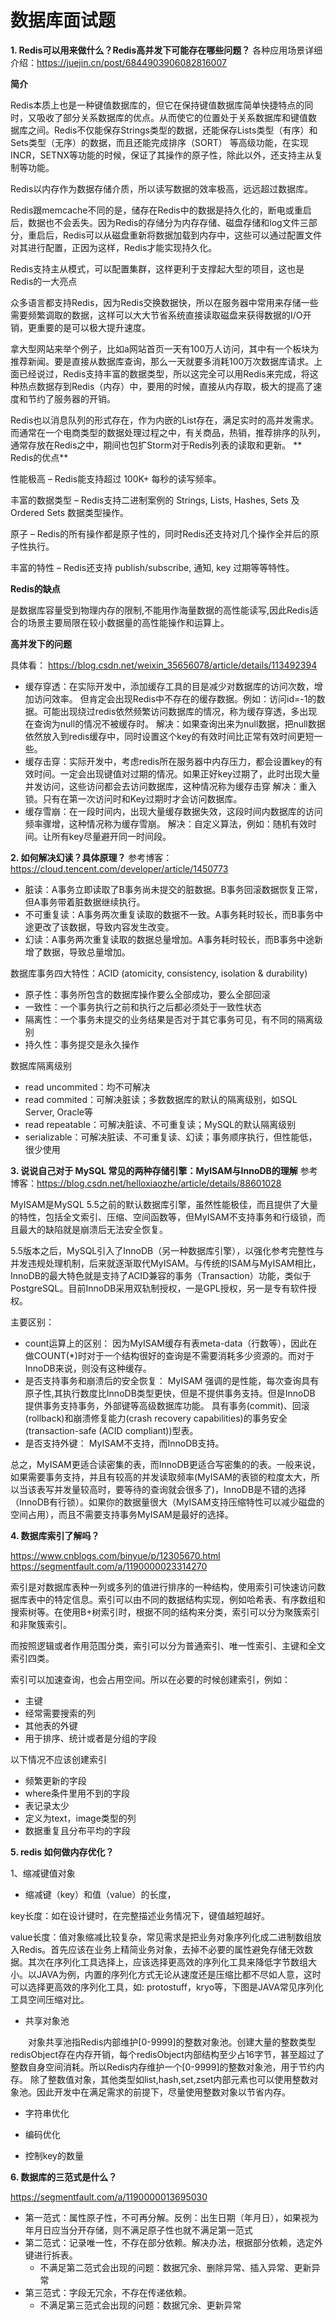 # 数据库面试题

**1. Redis可以用来做什么？Redis高并发下可能存在哪些问题？**
各种应用场景详细介绍：https://juejin.cn/post/6844903906082816007

**简介**

Redis本质上也是一种键值数据库的，但它在保持键值数据库简单快捷特点的同时，又吸收了部分关系数据库的优点。从而使它的位置处于关系数据库和键值数 据库之间。Redis不仅能保存Strings类型的数据，还能保存Lists类型（有序）和Sets类型（无序）的数据，而且还能完成排序（SORT） 等高级功能，在实现INCR，SETNX等功能的时候，保证了其操作的原子性，除此以外，还支持主从复制等功能。

Redis以内存作为数据存储介质，所以读写数据的效率极高，远远超过数据库。

Redis跟memcache不同的是，储存在Redis中的数据是持久化的，断电或重启后，数据也不会丢失。因为Redis的存储分为内存存储、磁盘存储和log文件三部分，重启后，Redis可以从磁盘重新将数据加载到内存中，这些可以通过配置文件对其进行配置，正因为这样，Redis才能实现持久化。

Redis支持主从模式，可以配置集群，这样更利于支撑起大型的项目，这也是Redis的一大亮点

众多语言都支持Redis，因为Redis交换数据快，所以在服务器中常用来存储一些需要频繁调取的数据，这样可以大大节省系统直接读取磁盘来获得数据的I/O开销，更重要的是可以极大提升速度。

拿大型网站来举个例子，比如a网站首页一天有100万人访问，其中有一个板块为推荐新闻。要是直接从数据库查询，那么一天就要多消耗100万次数据库请求。上面已经说过，Redis支持丰富的数据类型，所以这完全可以用Redis来完成，将这种热点数据存到Redis（内存）中，要用的时候，直接从内存取，极大的提高了速度和节约了服务器的开销。

Redis也以消息队列的形式存在，作为内嵌的List存在，满足实时的高并发需求。而通常在一个电商类型的数据处理过程之中，有关商品，热销，推荐排序的队列，通常存放在Redis之中，期间也包扩Storm对于Redis列表的读取和更新。
**
Redis的优点**

性能极高 – Redis能支持超过 100K+ 每秒的读写频率。

丰富的数据类型 – Redis支持二进制案例的 Strings, Lists, Hashes, Sets 及 Ordered Sets 数据类型操作。

原子 – Redis的所有操作都是原子性的，同时Redis还支持对几个操作全并后的原子性执行。

丰富的特性 – Redis还支持 publish/subscribe, 通知, key 过期等等特性。

**Redis的缺点**

是数据库容量受到物理内存的限制,不能用作海量数据的高性能读写,因此Redis适合的场景主要局限在较小数据量的高性能操作和运算上。

**高并发下的问题**

具体看： https://blog.csdn.net/weixin_35656078/article/details/113492394

- 缓存穿透：在实际开发中，添加缓存工具的目是减少对数据库的访问次数，增加访问效率。
   但肯定会出现Redis中不存在的缓存数据。例如：访问id=-1的数据。可能出现绕过redis依然频繁访问数据库的情况，称为缓存穿透，多出现在查询为null的情况不被缓存时。
   解决：如果查询出来为null数据，把null数据依然放入到redis缓存中，同时设置这个key的有效时间比正常有效时间更短一些。
- 缓存击穿：实际开发中，考虑redis所在服务器中内存压力，都会设置key的有效时间。一定会出现键值对过期的情况。如果正好key过期了，此时出现大量并发访问，这些访问都会去访问数据库，这种情况称为缓存击穿
   解决：重入锁。只有在第一次访问时和Key过期时才会访问数据库。
- 缓存雪崩：在一段时间内，出现大量缓存数据失效，这段时间内数据库的访问频率骤增，这种情况称为缓存雪崩。
   解决：自定义算法，例如：随机有效时间。让所有key尽量避开同一时间段。

**2. 如何解决幻读？具体原理？**
参考博客：https://cloud.tencent.com/developer/article/1450773
 - 脏读：A事务立即读取了B事务尚未提交的脏数据。B事务回滚数据恢复正常，但A事务带着脏数据继续执行。
 - 不可重复读：A事务两次重复读取的数据不一致。A事务耗时较长，而B事务中途更改了该数据，导致内容发生改变。
 - 幻读：A事务两次重复读取的数据总量增加。A事务耗时较长，而B事务中途新增了数据，导致总量增加。

数据库事务四大特性：ACID (atomicity, consistency, isolation & durability)
 - 原子性：事务所包含的数据库操作要么全部成功，要么全部回滚
 - 一致性：一个事务执行之前和执行之后都必须处于一致性状态
 - 隔离性：一个事务未提交的业务结果是否对于其它事务可见，有不同的隔离级别
 - 持久性：事务提交是永久操作

数据库隔离级别
- read uncommited：均不可解决
- read commited：可解决脏读；多数数据库的默认的隔离级别，如SQL Server, Oracle等
- read repeatable：可解决脏读、不可重复读；MySQL的默认隔离级别
- serializable：可解决脏读、不可重复读、幻读；事务顺序执行，但性能低，很少使用

**3. 说说自己对于 MySQL 常见的两种存储引擎：MyISAM与InnoDB的理解**
参考博客：https://blog.csdn.net/helloxiaozhe/article/details/88601028

 MyISAM是MySQL 5.5之前的默认数据库引擎，虽然性能极佳，而且提供了大量的特性，包括全文索引、压缩、空间函数等，但MyISAM不支持事务和行级锁，而且最大的缺陷就是崩溃后无法安全恢复。

5.5版本之后，MySQL引入了InnoDB（另一种数据库引擎），以强化参考完整性与并发违规处理机制，后来就逐渐取代MyISAM。与传统的ISAM与MyISAM相比，InnoDB的最大特色就是支持了ACID兼容的事务（Transaction）功能，类似于PostgreSQL。目前InnoDB采用双轨制授权，一是GPL授权，另一是专有软件授权。

主要区别：

- count运算上的区别： 因为MyISAM缓存有表meta-data（行数等），因此在做COUNT(*)时对于一个结构很好的查询是不需要消耗多少资源的。而对于InnoDB来说，则没有这种缓存。
- 是否支持事务和崩溃后的安全恢复： MyISAM 强调的是性能，每次查询具有原子性,其执行数度比InnoDB类型更快，但是不提供事务支持。但是InnoDB 提供事务支持事务，外部键等高级数据库功能。 具有事务(commit)、回滚(rollback)和崩溃修复能力(crash recovery capabilities)的事务安全(transaction-safe (ACID compliant))型表。
- 是否支持外键： MyISAM不支持，而InnoDB支持。

总之，MyISAM更适合读密集的表，而InnoDB更适合写密集的的表。一般来说，如果需要事务支持，并且有较高的并发读取频率(MyISAM的表锁的粒度太大，所以当该表写并发量较高时，要等待的查询就会很多了)，InnoDB是不错的选择（InnoDB有行锁）。如果你的数据量很大（MyISAM支持压缩特性可以减少磁盘的空间占用），而且不需要支持事务MyISAM是最好的选择。


**4. 数据库索引了解吗？**

https://www.cnblogs.com/binyue/p/12305670.html
https://segmentfault.com/a/1190000023314270

索引是对数据库表种一列或多列的值进行排序的一种结构，使用索引可快速访问数据库表中的特定信息。索引可以由不同的数据结构实现，例如哈希表、有序数组和搜索树等。在使用B+树索引时，根据不同的结构来分类，索引可以分为聚簇索引和非聚簇索引。

而按照逻辑或者作用范围分类，索引可以分为普通索引、唯一性索引、主键和全文索引四类。

索引可以加速查询，也会占用空间。所以在必要的时候创建索引，例如：
- 主键
- 经常需要搜索的列
- 其他表的外键
- 用于排序、统计或者是分组的字段

以下情况不应该创建索引
- 频繁更新的字段
- where条件里用不到的字段
- 表记录太少
- 定义为text，image类型的列
- 数据重复且分布平均的字段

**5. redis 如何做内存优化？**

1、缩减键值对象

- 缩减键（key）和值（value）的长度，

key长度：如在设计键时，在完整描述业务情况下，键值越短越好。

value长度：值对象缩减比较复杂，常见需求是把业务对象序列化成二进制数组放入Redis。首先应该在业务上精简业务对象，去掉不必要的属性避免存储无效数据。其次在序列化工具选择上，应该选择更高效的序列化工具来降低字节数组大小。以JAVA为例，内置的序列化方式无论从速度还是压缩比都不尽如人意，这时可以选择更高效的序列化工具，如: protostuff，kryo等，下图是JAVA常见序列化工具空间压缩对比。

- 共享对象池

　　对象共享池指Redis内部维护[0-9999]的整数对象池。创建大量的整数类型redisObject存在内存开销，每个redisObject内部结构至少占16字节，甚至超过了整数自身空间消耗。所以Redis内存维护一个[0-9999]的整数对象池，用于节约内存。 除了整数值对象，其他类型如list,hash,set,zset内部元素也可以使用整数对象池。因此开发中在满足需求的前提下，尽量使用整数对象以节省内存。

- 字符串优化

- 编码优化

- 控制key的数量

**6. 数据库的三范式是什么？**

https://segmentfault.com/a/1190000013695030

- 第一范式：属性原子性，不可再分解。反例：出生日期（年月日），如果视为年月日应当分开存储，则不满足原子性也就不满足第一范式
- 第二范式：记录唯一性，不存在部分依赖。解决办法，根据部分依赖，选定外键进行拆表。
   - 不满足第二范式会出现的问题：数据冗余、删除异常、插入异常、更新异常
- 第三范式：字段无冗余，不存在传递依赖。
   - 不满足第三范式会出现的问题：数据冗余、更新异常
